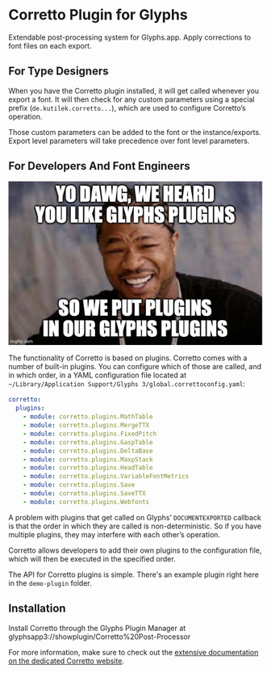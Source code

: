 # Corretto Plugin for Glyphs

Extendable post-processing system for Glyphs.app. Apply corrections to font
files on each export.

## For Type Designers

When you have the Corretto plugin installed, it will get called whenever you
export a font. It will then check for any custom parameters using a special
prefix (`de.kutilek.corretto...`), which are used to configure Corretto’s
operation.

Those custom parameters can be added to the font or the instance/exports.
Export level parameters will take precedence over font level parameters.

## For Developers And Font Engineers

![Yo dawg, we heard you like Glyphs plugins, so we put plugins in our Glyphs plugins](meme/yo-dawg.jpg)

The functionality of Corretto is based on plugins. Corretto comes with a
number of built-in plugins. You can configure which of those are called, and
in which order, in a YAML configuration file located at
`~/Library/Application Support/Glyphs 3/global.correttoconfig.yaml`:

```yaml
corretto:
  plugins:
    - module: corretto.plugins.MathTable
    - module: corretto.plugins.MergeTTX
    - module: corretto.plugins.FixedPitch
    - module: corretto.plugins.GaspTable
    - module: corretto.plugins.DeltaBase
    - module: corretto.plugins.MaxpStack
    - module: corretto.plugins.HeadTable
    - module: corretto.plugins.VariableFontMetrics
    - module: corretto.plugins.Save
    - module: corretto.plugins.SaveTTX
    - module: corretto.plugins.Webfonts
```

A problem with plugins that get called on Glyphs’ `DOCUMENTEXPORTED` callback
is that the order in which they are called is non-deterministic. So if you have
multiple plugins, they may interfere with each other’s operation.

Corretto allows developers to add their own plugins to the configuration file,
which will then be executed in the specified order.

The API for Corretto plugins is simple. There's an example plugin right here in
the `demo-plugin` folder.

## Installation

Install Corretto through the Glyphs Plugin Manager at glyphsapp3://showplugin/Corretto%20Post-Processor

For more information, make sure to check out the [extensive documentation on the dedicated Corretto website](https://corretto.kutilek.de).
